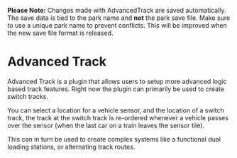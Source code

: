 **Please Note:** Changes made with AdvancedTrack are saved automatically. The save data is tied to the park name and **not** the park save file. Make sure to use a unique park name to prevent conflicts. This will be improved when the new save file format is released.

# Advanced Track
Advanced Track is a plugin that allows users to setup more advanced logic based track features.
Right now the plugin can primarily be used to create switch tracks.

You can select a location for a vehicle sensor, and the location of a switch track, the track at the switch track is re-ordered whenever a vehicle passes over the sensor (when the last car on a train leaves the sensor tile).

This can in turn be used to create complex systems like a functional dual loading stations, or alternating track routes.
